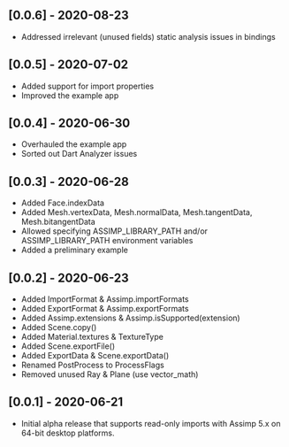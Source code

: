 ## [0.0.6] - 2020-08-23

* Addressed irrelevant (unused fields) static analysis issues in bindings

## [0.0.5] - 2020-07-02

* Added support for import properties
* Improved the example app

## [0.0.4] - 2020-06-30

* Overhauled the example app
* Sorted out Dart Analyzer issues

## [0.0.3] - 2020-06-28

* Added Face.indexData
* Added Mesh.vertexData, Mesh.normalData, Mesh.tangentData, Mesh.bitangentData
* Allowed specifying ASSIMP_LIBRARY_PATH and/or ASSIMP_LIBRARY_PATH environment
  variables
* Added a preliminary example

## [0.0.2] - 2020-06-23

* Added ImportFormat & Assimp.importFormats
* Added ExportFormat & Assimp.exportFormats
* Added Assimp.extensions & Assimp.isSupported(extension)
* Added Scene.copy()
* Added Material.textures & TextureType
* Added Scene.exportFile()
* Added ExportData & Scene.exportData()
* Renamed PostProcess to ProcessFlags
* Removed unused Ray & Plane (use vector_math)

## [0.0.1] - 2020-06-21

* Initial alpha release that supports read-only imports with Assimp 5.x
  on 64-bit desktop platforms.
